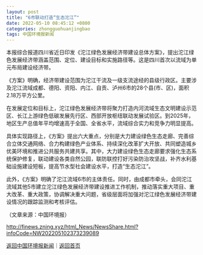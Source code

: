 ```yaml
---
layout: post
title: "6市联动打造“生态沱江”"
date: 2022-05-10 08:45:12 +0800
categories: zhongguohuanjingbao
tags: 中国环境报新闻
---
```

<p>本报综合报道四川省近日印发《沱江绿色发展经济带建设总体方案》，提出沱江绿色发展经济带涵盖范围、定位、建设目标和实施路径等。这是四川首次以流域为单元布局建设经济带。</p>
 <p>《方案》明确，经济带建设范围为沱江干流及一级支流途经的县级行政区。主要涉及沱江流域成都、德阳、资阳、内江、自贡、泸州6市的28个县(市、区)，面积2.18万平方公里。</p>
 <p>在发展定位和目标上，沱江绿色发展经济带将聚力打造内河流域生态文明建设示范区、长江上游绿色低碳发展先行区、西部开放枢纽联动发展试验区。到2025年，地区生产总值年平均增速高于全国、全省水平，流域综合实力和竞争力明显提高。</p>
 <p>具体实现路径上，《方案》提出六大重点，分别是大力建设绿色生态走廊、完善综合立体交通网络、合力构建绿色产业体系、持续深化改革扩大开放、共同塑造城乡优美环境和推进公共服务共建共享。其中，大力建设绿色生态走廊要求强化生态系统保护修复，联动建设各类自然公园，联防联控打好污染防治攻坚战，补齐水利基础设施建设短板，提高节水型社会建设水平，打造“生态沱江”。</p>
 <p>此外，《方案》明确了沱江流域6市的主体责任。同时，由成都市牵头，会同沱江流域其他5市建立沱江绿色发展经济带建设推进工作机制，推动落实重大项目、重大改革、重大政策，协调解决重大问题，省级层面将加强对沱江绿色发展经济带建设情况的跟踪监测和考核评估。</p><p class="em_media">（文章来源：中国环境报）</p>

<http://finews.zning.xyz/html_News/NewsShare.html?infoCode=NW202205102373239089>

[返回中国环境报新闻](//finews.withounder.com/category/zhongguohuanjingbao.html)｜[返回首页](//finews.withounder.com/)